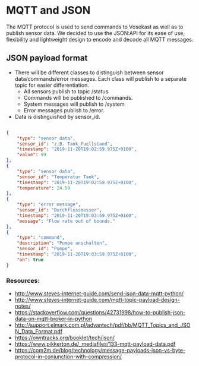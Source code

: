 # MQTT and JSON

The MQTT protocol is used to send commands to Vosekast as well as to publish sensor data.
We decided to use the JSON:API for its ease of use, flexibility and lightweight design to encode and decode all MQTT messages.

## JSON payload format

* There will be different classes to distinguish between sensor data/commands/error messages. Each class will publish to a separate topic for easier differentiation.
	* All sensors publish to topic /status. 
	* Commands will be published to /commands.
	* System messages will publish to /system
	* Error messages publish to /error.
* Data is distinguished by sensor_id.

```json

{
	"type": "sensor data",
	"sensor_id": "z.B. Tank_Fuellstand",
	"timestamp": "2019-11-20T19:02:59.975Z+0100", 
	"value": 99
},
{
	"type": "sensor data",
	"sensor_id": "Temperatur Tank",
	"timestamp": "2019-11-20T19:02:59.975Z+0100", 
	"temperature": 24.59
},
{
	"type": "error message",
	"sensor_id": "Durchflussmesser",
	"timestamp": "2019-11-20T19:03:59.975Z+0100",
	"message": "Flow rate out of bounds."
},
{
	"type": "command",
	"description": "Pumpe anschalten",
	"sensor_id": "Pumpe",
	"timestamp": "2019-11-20T19:03:59.975Z+0100",
	"on": true
} 
```

### Resources:

* http://www.steves-internet-guide.com/send-json-data-mqtt-python/
* http://www.steves-internet-guide.com/mqtt-topic-payload-design-notes/
* https://stackoverflow.com/questions/42731998/how-to-publish-json-data-on-mqtt-broker-in-python
* http://support.elmark.com.pl/advantech/pdf/bb/MQTT_Topics_and_JSON_Data_Format.pdf
* https://owntracks.org/booklet/tech/json/
* https://www.pikkerton.de/_mediafiles/133-mqtt-payload-data.pdf
* https://com2m.de/blog/technology/message-payloads-json-vs-byte-protocol-in-conjunction-with-compression/
